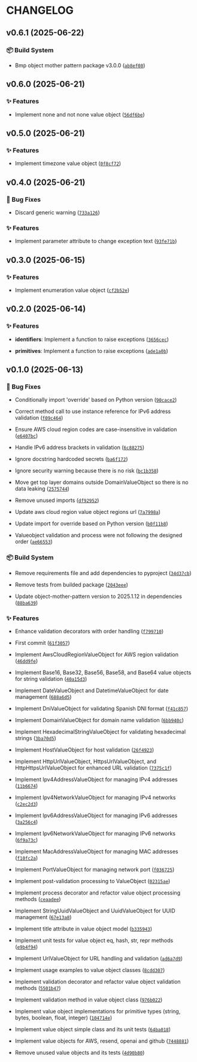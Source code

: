 # CHANGELOG

<!-- version list -->

## v0.6.1 (2025-06-22)

### 📦 Build System

- Bmp object mother pattern package v3.0.0
  ([`ab8ef08`](https://github.com/adriamontoto/value-object-pattern/commit/ab8ef0841bf7c1217bcf827adfa7e0e7126da8ef))


## v0.6.0 (2025-06-21)

### ✨ Features

- Implement none and not none value object
  ([`56df6be`](https://github.com/adriamontoto/value-object-pattern/commit/56df6be41b18b5d5bf79237ab8e0ac30fcd65de2))


## v0.5.0 (2025-06-21)

### ✨ Features

- Implement timezone value object
  ([`0f8cf72`](https://github.com/adriamontoto/value-object-pattern/commit/0f8cf72f096aa681e269854ad65384de0ace2f12))


## v0.4.0 (2025-06-21)

### 🐛 Bug Fixes

- Discard generic warning
  ([`733a126`](https://github.com/adriamontoto/value-object-pattern/commit/733a1262ebdec453862f7f330256eab6e7386ecc))

### ✨ Features

- Implement parameter attribute to change exception text
  ([`93fe71b`](https://github.com/adriamontoto/value-object-pattern/commit/93fe71bb1946ea2b1917f14506d9ad7c27c55fbf))


## v0.3.0 (2025-06-15)

### ✨ Features

- Implement enumeration value object
  ([`cf2b52e`](https://github.com/adriamontoto/value-object-pattern/commit/cf2b52ef9b42efddb9d7c18c27886a1554d339ad))


## v0.2.0 (2025-06-14)

### ✨ Features

- **identifiers**: Implement a function to raise exceptions
  ([`3656cec`](https://github.com/adriamontoto/value-object-pattern/commit/3656cecc1432a494e3629f00308398bdf3a74e6c))

- **primitives**: Implement a function to raise exceptions
  ([`ade1a0b`](https://github.com/adriamontoto/value-object-pattern/commit/ade1a0b151f491b2133f50047a66fe3eb46a873d))


## v0.1.0 (2025-06-13)

### 🐛 Bug Fixes

- Conditionally import 'override' based on Python version
  ([`90cace2`](https://github.com/adriamontoto/value-object-pattern/commit/90cace272f18e31071457c45714dcfa2a8d9e742))

- Correct method call to use instance reference for IPv6 address validation
  ([`f09c464`](https://github.com/adriamontoto/value-object-pattern/commit/f09c4641cfebade033780f6c8b43674b01ff906b))

- Ensure AWS cloud region codes are case-insensitive in validation
  ([`e6407bc`](https://github.com/adriamontoto/value-object-pattern/commit/e6407bc6ad35d7bc990c2c3aa82739b86a1cac23))

- Handle IPv6 address brackets in validation
  ([`6c88275`](https://github.com/adriamontoto/value-object-pattern/commit/6c88275c2fdd4f9c9fd66061b912d32d82550efa))

- Ignore docstring hardcoded secrets
  ([`ba6f172`](https://github.com/adriamontoto/value-object-pattern/commit/ba6f17271382a0ec6e2fd91f3de36b12abb462ec))

- Ignore security warning because there is no risk
  ([`bc1b358`](https://github.com/adriamontoto/value-object-pattern/commit/bc1b358314f17edc6d3251be4d23e9edb87a747c))

- Move get top layer domains outside DomainValueObject so there is no data leaking
  ([`2575744`](https://github.com/adriamontoto/value-object-pattern/commit/2575744b7f0324dcf98cd2ffab6f78f3b58497f2))

- Remove unused imports
  ([`df92952`](https://github.com/adriamontoto/value-object-pattern/commit/df9295270aa18f56e273f05fb135467afad106f9))

- Update aws cloud region value object regions url
  ([`7a7998a`](https://github.com/adriamontoto/value-object-pattern/commit/7a7998a9f655e8ad4a13d95ada2049e5836f7c26))

- Update import for override based on Python version
  ([`b0f11b8`](https://github.com/adriamontoto/value-object-pattern/commit/b0f11b8fcd953da73906713426289581ab6d28a1))

- Valueobject validation and process were not following the designed order
  ([`ae66553`](https://github.com/adriamontoto/value-object-pattern/commit/ae665532136cc8abba33b2548cee9ab46e3bef2b))

### 📦 Build System

- Remove requirements file and add dependencies to pyproject
  ([`34d37cb`](https://github.com/adriamontoto/value-object-pattern/commit/34d37cbf2380f9791f306fbbe761083e69d568ab))

- Remove tests from builded package
  ([`2043eee`](https://github.com/adriamontoto/value-object-pattern/commit/2043eee4589e03540b0d25356d08d9f3c870015d))

- Update object-mother-pattern version to 2025.1.12 in dependencies
  ([`88ba639`](https://github.com/adriamontoto/value-object-pattern/commit/88ba639128a9e65c0dca2104353cc13f43c27bdc))

### ✨ Features

- Enhance validation decorators with order handling
  ([`f799710`](https://github.com/adriamontoto/value-object-pattern/commit/f799710d79db6172895440588e67d9ae71e1cfa6))

- First commit
  ([`61f3057`](https://github.com/adriamontoto/value-object-pattern/commit/61f3057a3ed59fef7501f6735d1e2ff17a4fd818))

- Implement AwsCloudRegionValueObject for AWS region validation
  ([`46dd9fe`](https://github.com/adriamontoto/value-object-pattern/commit/46dd9fe1c2a6f6b30efde8ba5efd51bf843a2bee))

- Implement Base16, Base32, Base56, Base58, and Base64 value objects for string validation
  ([`40a15d3`](https://github.com/adriamontoto/value-object-pattern/commit/40a15d38d0cc10d7d2c2b7650187dbf67bdea893))

- Implement DateValueObject and DatetimeValueObject for date management
  ([`688a6d5`](https://github.com/adriamontoto/value-object-pattern/commit/688a6d5595cf46dffbbb5395b56e54ad58122ab8))

- Implement DniValueObject for validating Spanish DNI format
  ([`f41c857`](https://github.com/adriamontoto/value-object-pattern/commit/f41c85771e795a466767ea86a7461d779cf1d17c))

- Implement DomainValueObject for domain name validation
  ([`6bb940c`](https://github.com/adriamontoto/value-object-pattern/commit/6bb940cb2d0ef901ddf016108bc9e38780e9024e))

- Implement HexadecimalStringValueObject for validating hexadecimal strings
  ([`3ba70d5`](https://github.com/adriamontoto/value-object-pattern/commit/3ba70d5a2f7c2e8255b3d3fb06d737d09314e519))

- Implement HostValueObject for host validation
  ([`26f4923`](https://github.com/adriamontoto/value-object-pattern/commit/26f49232b6810e3102867d325baf021d94c716fb))

- Implement HttpUrlValueObject, HttpsUrlValueObject, and HttpHttpsUrlValueObject for enhanced URL
  validation
  ([`7375c1f`](https://github.com/adriamontoto/value-object-pattern/commit/7375c1fe8ce69cc88d212890a1b30cd4872d77b7))

- Implement Ipv4AddressValueObject for managing IPv4 addresses
  ([`11b6674`](https://github.com/adriamontoto/value-object-pattern/commit/11b66740c6f3ec1ebf5939fba8f176712d2010b1))

- Implement Ipv4NetworkValueObject for managing IPv4 networks
  ([`c2ec2d3`](https://github.com/adriamontoto/value-object-pattern/commit/c2ec2d35e1e5aea12d9cebbb366e5ec84092cd40))

- Implement Ipv6AddressValueObject for managing IPv6 addresses
  ([`3a256c4`](https://github.com/adriamontoto/value-object-pattern/commit/3a256c4b272abc00382d995421ff6e2d4d6910f9))

- Implement Ipv6NetworkValueObject for managing IPv6 networks
  ([`6f9a73c`](https://github.com/adriamontoto/value-object-pattern/commit/6f9a73ce6d851a97f76c7c3377c96d3de179739b))

- Implement MacAddressValueObject for managing MAC addresses
  ([`f10fc2a`](https://github.com/adriamontoto/value-object-pattern/commit/f10fc2ace39ef955d4a3ffd3329e3648a13a07cc))

- Implement PortValueObject for managing network port
  ([`f036725`](https://github.com/adriamontoto/value-object-pattern/commit/f03672587464f4db07ec8c19b08fca4a20f26891))

- Implement post-validation processing to ValueObject
  ([`02315ae`](https://github.com/adriamontoto/value-object-pattern/commit/02315aecdd0313887587a28a98b9d415a6c4c99d))

- Implement process decorator and refactor value object processing methods
  ([`ceaadee`](https://github.com/adriamontoto/value-object-pattern/commit/ceaadeead02375775ed74d74b6466fa2a36c0440))

- Implement StringUuidValueObject and UuidValueObject for UUID management
  ([`67e13a8`](https://github.com/adriamontoto/value-object-pattern/commit/67e13a89d297a9ea5d41443fd0ce0fb3b7403ed5))

- Implement title attribute in value object model
  ([`b335943`](https://github.com/adriamontoto/value-object-pattern/commit/b33594303997c2f4283296a0f7f8887a66cbb13a))

- Implement unit tests for value object eq, hash, str, repr methods
  ([`e9b4f94`](https://github.com/adriamontoto/value-object-pattern/commit/e9b4f944637a15eb79055ae9f32aa11428645864))

- Implement UrlValueObject for URL handling and validation
  ([`ad6a7d9`](https://github.com/adriamontoto/value-object-pattern/commit/ad6a7d9e89fbb7d7e84d8d6588169989a37d7fa8))

- Implement usage examples to value object classes
  ([`8cdd307`](https://github.com/adriamontoto/value-object-pattern/commit/8cdd3074df5378d1e053a4ae2ab2fab85812da31))

- Implement validation decorator and refactor value object validation methods
  ([`5501b47`](https://github.com/adriamontoto/value-object-pattern/commit/5501b47e946cde87967abb6cb3e91b67674e1004))

- Implement validation method in value object class
  ([`976b022`](https://github.com/adriamontoto/value-object-pattern/commit/976b0226acfbb95632c262e430cecfd724caca64))

- Implement value object implementations for primitive types (string, bytes, boolean, float,
  integer)
  ([`104714e`](https://github.com/adriamontoto/value-object-pattern/commit/104714e0d457e3d455d661fc15115b5118cd8e35))

- Implement value object simple class and its unit tests
  ([`64ba018`](https://github.com/adriamontoto/value-object-pattern/commit/64ba018627dba67a34ce89f2bb8869cf02bae7d9))

- Implement value objects for AWS, resend, openai and github
  ([`7448881`](https://github.com/adriamontoto/value-object-pattern/commit/7448881645cadfdc3a401268164529b215eef78e))

- Remove unused value objects and its tests
  ([`4d90b80`](https://github.com/adriamontoto/value-object-pattern/commit/4d90b8008879f8c929e492b7ede480f2e7cc4581))
